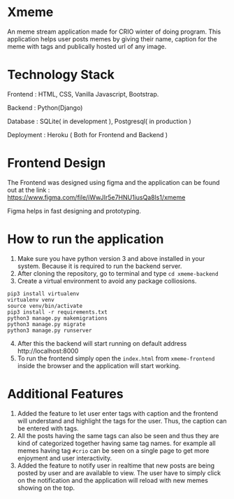 # Xmeme 
An meme stream application made for CRIO winter of doing program. This application helps user posts memes by giving their name, caption for the meme with tags and publically hosted url of any image. 

# Technology Stack

Frontend : HTML, CSS, Vanilla Javascript, Bootstrap.

Backend : Python(Django)

Database : SQLite( in development ), Postgresql( in production )

Deployment : Heroku ( Both for Frontend and Backend )

# Frontend Design

The Frontend was designed using figma and the application can be found out at the link : https://www.figma.com/file/iWwJIr5e7HNU1iusQa8ls1/xmeme

Figma helps in fast designing and prototyping.


# How to run the application

1. Make sure you have python version 3 and above installed in your system. Because it is required to run the backend server. 
2. After cloning the repository, go to terminal and type `cd xmeme-backend`
3. Create a virtual environment to avoid any package colliosions. 
```
pip3 install virtualenv
virtualenv venv
source venv/bin/activate
pip3 install -r requirements.txt
python3 manage.py makemigrations
python3 manage.py migrate
python3 manage.py runserver
```
4. After this the backend will start running on default address http://localhost:8000 
5. To run the frontend simply open the `index.html` from `xmeme-frontend` inside the browser and the application will start working.

# Additional Features

1. Added the feature to let user enter tags with caption and the frontend will understand and highlight the tags for the user. Thus, the caption can be entered with tags.
2. All the posts having the same tags can also be seen and thus they are kind of categorized together having same tag names. for example all memes having tag `#crio` can be seen on a single page to get more enjoyment and user interactivity.
3. Added the feature to notify user in realtime that new posts are being posted by user and are available to view. The user have to simply click on the notification and the application will reload with new memes showing on the top.
